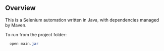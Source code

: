 ## Overview

This is a Selenium automation written in Java, with dependencies managed by Maven.

To run from the project folder:
```java
  open main.jar
```
